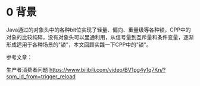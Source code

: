 # 0 背景
Java通过的对象头中的各种bit位实现了轻量、偏向、重量级等各种锁，CPP中的对象的比较纯碎，没有对象头可以里通利用，从信号量到互斥量和条件变量，逐渐形成适用于各种场景的"锁"，本文回顾实践一下CPP中的"锁"。


参考文章：

生产者消费者问题   https://www.bilibili.com/video/BV1pg4y1q7Kn/?spm_id_from=trigger_reload